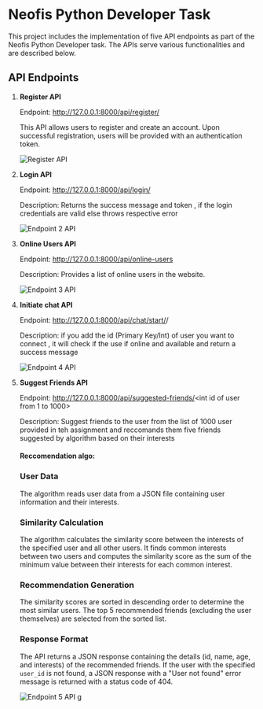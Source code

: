 # Neofis Python Developer Task

This project includes the implementation of five API endpoints as part of the Neofis Python Developer task. The APIs serve various functionalities and are described below.

## API Endpoints

1. **Register API**

   Endpoint: http://127.0.0.1:8000/api/register/
   
   This API allows users to register and create an account. Upon successful registration, users will be provided with an authentication token.

   ![Register API](https://drive.google.com/uc?export=view&id=1aQO65F4076n0JP66EpsBg8kQ0XKfO6GP)

2. **Login API**

   Endpoint: http://127.0.0.1:8000/api/login/
   
   Description: Returns the success message and token , if the login credentials are valid else throws respective error

   ![Endpoint 2 API](https://drive.google.com/uc?export=view&id=1Uj0VGihp2H-jEfXGqvyLVMlunuHNuuDi)

3. **Online Users API**

   Endpoint: http://127.0.0.1:8000/api/online-users
   
   Description: Provides a list of online users in the website.

   ![Endpoint 3 API](https://drive.google.com/uc?export=view&id=1w0aDFMxB0zONn22FxCChS5ieJHp5kmBu)

4. **Initiate chat API**

   Endpoint: http://127.0.0.1:8000/api/chat/start/<int id of user you want to connect>/
   
   Description: if you add the id (Primary Key/Int) of user you want to connect , it will check if the use if online and available and return a success message

   ![Endpoint 4 API](https://drive.google.com/uc?export=view&id=1q6XTkRKOADwtGMauMo9uJGL8QBSA3K5S)

5. **Suggest Friends API**

   Endpoint: http://127.0.0.1:8000/api/suggested-friends/<int id of user from 1 to 1000>
   
   Description: Suggest friends to the user from the list of 1000 user provided in teh assignment and reccomands them five friends suggested by algorithm based on their interests
   #### Reccomendation algo:
      ### User Data
      The algorithm reads user data from a JSON file containing user information and their interests.
      
      ### Similarity Calculation
      The algorithm calculates the similarity score between the interests of the specified user and all other users. It finds common interests between two users and computes the similarity score as the sum of the minimum value between their interests for each common interest.
      
      ### Recommendation Generation
      The similarity scores are sorted in descending order to determine the most similar users. The top 5 recommended friends (excluding the user themselves) are selected from the sorted list.
      
      ### Response Format
      The API returns a JSON response containing the details (id, name, age, and interests) of the recommended friends. If the user with the specified `user_id` is not found, a JSON response with a "User not found" error message is returned with a status code of 404.

   ![Endpoint 5 API](https://drive.google.com/uc?export=view&id=16xnit6w0CT-EyNpnQ4SmjTidaWsyTpYo)
g
